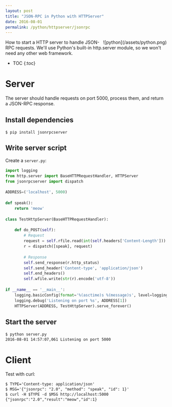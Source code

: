 ```yaml
---
layout: post
title: "JSON-RPC in Python with HTTPServer"
date: 2016-08-01
permalink: /python/httpserver/jsonrpc
---
```

<div style="float: right" markdown="1">
![python](/assets/python.png)
</div>

How to start a HTTP server to handle JSON-RPC requests. We'll use Python's
built-in http.server module, so we won't need any other web framework.

* TOC
{:toc}

Server
======

The server should handle requests on port 5000, process them, and return a
JSON-RPC response.

Install dependencies
--------------------

```shell
$ pip install jsonrpcserver
```

Write server script
-------------------

Create a `server.py`:

```python
import logging
from http.server import BaseHTTPRequestHandler, HTTPServer
from jsonrpcserver import dispatch

ADDRESS=('localhost', 5000)

def speak():
    return 'meow'

class TestHttpServer(BaseHTTPRequestHandler):

    def do_POST(self):
        # Request
        request = self.rfile.read(int(self.headers['Content-Length'])).decode('utf-8')
        r = dispatch([speak], request)

        # Response
        self.send_response(r.http_status)
        self.send_header('Content-type', 'application/json')
        self.end_headers()
        self.wfile.write(str(r).encode('utf-8'))

if __name__ == '__main__':
    logging.basicConfig(format='%(asctime)s %(message)s', level=logging.DEBUG)
    logging.debug('Listening on port %s', ADDRESS[1])
    HTTPServer(ADDRESS, TestHttpServer).serve_forever()
```

Start the server
----------------

```shell
$ python server.py
2016-08-01 14:57:07,061 Listening on port 5000
```

Client
======

Test with curl:

```shell
$ TYPE='Content-type: application/json'
$ MSG='{"jsonrpc": "2.0", "method": "speak", "id": 1}'
$ curl -H $TYPE -d $MSG http://localhost:5000
{"jsonrpc":"2.0","result":"meow","id":1}
```
